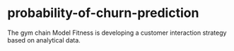 # probability-of-churn-prediction
The gym chain Model Fitness is developing a customer interaction strategy based on analytical data.
